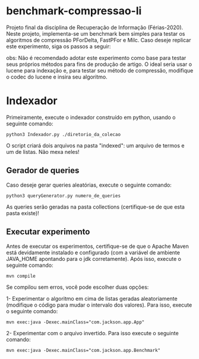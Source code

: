 benchmark-compressao-li
=======================

Projeto final da disciplina de Recuperação de Informação (Férias-2020). Neste projeto, implementa-se um benchmark bem simples para testar os algoritmos de compressão PForDelta, FastPFor e Milc. Caso deseje replicar este experimento, siga os passos a seguir:

obs: Não é recomendado adotar este experimento como base para testar seus próprios métodos para fins de produção de artigo. O ideal seria usar o lucene para indexação e, para testar seu método de compressão, modifique o codec do lucene e insira seu algoritmo.

Indexador
=========

Primeiramente, execute o indexador construído em python, usando o seguinte comando:

	python3 Indexador.py ./diretorio_da_colecao
	
O script criará dois arquivos na pasta "indexed": um arquivo de termos e um de listas. Não mexa neles!

Gerador de queries
------------------

Caso deseje gerar queries aleatórias, execute o seguinte comando:

 	python3 queryGenerator.py numero_de_queries
	
As queries serão geradas na pasta collections (certifique-se de que esta pasta existe)!

Executar experimento
-------------------------
Antes de executar os experimentos, certifique-se de que o Apache Maven está devidamente instalado e configurado (com a variável de ambiente JAVA_HOME apontando para o jdk corretamente). Após isso, execute o seguinte comando:

	mvn compile
	
Se compilou sem erros, você pode escolher duas opções:

1- Experimentar o algoritmo em cima de listas geradas aleatoriamente (modifique o código para mudar o intervalo dos valores). Para isso, execute o seguinte comando:

	mvn exec:java -Dexec.mainClass="com.jackson.app.App"
	
2- Experimentar com o arquivo invertido. Para isso execute o seguinte comando:

	mvn exec:java -Dexec.mainClass="com.jackson.app.Benchmark"
